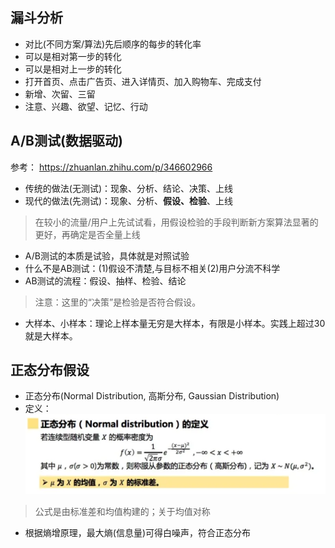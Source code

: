 ## 漏斗分析
+ 对比(不同方案/算法)先后顺序的每步的转化率
+ 可以是相对第一步的转化
+ 可以是相对上一步的转化
+ 打开首页、点击广告页、进入详情页、加入购物车、完成支付
+ 新增、次留、三留
+ 注意、兴趣、欲望、记忆、行动

## A/B测试(数据驱动)
参考： https://zhuanlan.zhihu.com/p/346602966
+ 传统的做法(无测试)：现象、分析、结论、决策、上线
+ 现代的做法(先测试)：现象、分析、**假设、检验**、上线
> 在较小的流量/用户上先试试看，用假设检验的手段判断新方案算法显著的更好，再确定是否全量上线
+ A/B测试的本质是试验，具体就是对照试验
+ 什么不是AB测试：(1)假设不清楚,与目标不相关(2)用户分流不科学
+ AB测试的流程：假设、抽样、检验、结论
> 注意：这里的“决策”是检验是否符合假设。
+ 大样本、小样本：理论上样本量无穷是大样本，有限是小样本。实践上超过30就是大样本。

## 正态分布假设
+ 正态分布(Normal Distribution, 高斯分布, Gaussian Distribution)
+ 定义：![](assets/gaussian%20distribustion.png)
> 公式是由标准差和均值构建的；关于均值对称
+ 根据熵增原理，最大熵(信息量)可得白噪声，符合正态分布